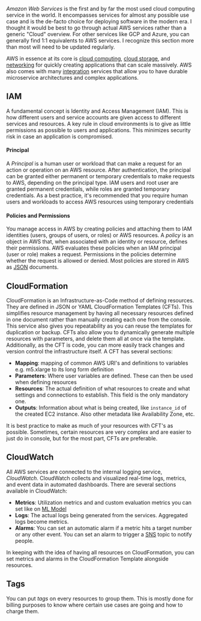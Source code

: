 
*Amazon Web Services* is the first and by far the most used cloud computing service in the world. It encompasses services for almost any possible use case and is the de-facto choice for deploying software in the modern era. I thought it would be best to go through actual AWS services rather than a generic "Cloud" overview. For other services like GCP and Azure, you can generally find 1:1  equivalents to AWS services. I recognize this section more than most will need to be updated regularly.

AWS in essence at its core is [cloud computing](AWS%20Compute.md), [cloud storage](AWS%20Data%20&%20Storage.md), and [networking](AWS%20Networking.md) for quickly creating applications that can scale massively. AWS also comes with many [integration](AWS%20Integration.md) services that allow you to have durable microservice architectures and complex applications.

## IAM

A fundamental concept is Identity and Access Management (IAM). This is how different users and service accounts are given access to different services and resources. A key rule in cloud environments is to give as little permissions as possible to users and applications. This minimizes security risk in case an application is compromised.

#### Principal
A *Principal* is a human user or workload that can make a request for an action or operation on an AWS resource. After authentication, the principal can be granted either permanent or temporary credentials to make requests to AWS, depending on the principal type. IAM users and root user are granted permanent credentials, while roles are granted temporary credentials. As a best practice, it's recommended that you require human users and workloads to access AWS resources using temporary credentials

#### Policies and Permissions
You manage access in AWS by creating policies and attaching them to IAM identities (users, groups of users, or roles) or AWS resources. A *policy* is an object in AWS that, when associated with an identity or resource, defines their permissions. AWS evaluates these policies when an IAM principal (user or role) makes a request. Permissions in the policies determine whether the request is allowed or denied. Most policies are stored in AWS as [JSON](../../Internet%20&%20Networking/Serialization.md) documents. 


## CloudFormation

CloudFormation is an Infrastructure-as-Code method of defining resources. They are defined in JSON or YAML CloudFormation Templates (CFTs). This simplifies resource management by having all necessary resources defined in one document rather than manually creating each one from the console. This service also gives you repeatability as you can reuse the templates for duplication or backup. CFTs also allow you to dynamically generate multiple resources with parameters, and delete them all at once via the template. Additionally, as the CFT is code, you can more easily track changes and version control the infrastructure itself. A CFT has several sections:
- **Mapping**: mapping of common AWS URI's and definitions to variables e.g. m5.xlarge to its long form definition
- **Parameters**: Where user variables are defined. These can then be used when defining resources
- **Resources**: The actual definition of what resources to create and what settings and connections to establish. This field is the only mandatory one.
- **Outputs**: Information about what is being created, like `instance_id` of the created EC2 instance. Also other metadata like Availability Zone, etc.

It is best practice to make as much of your resources with CFT's as possible. Sometimes, certain resources are very complex and are easier to just do in console, but for the most part, CFTs are preferable.


## CloudWatch

All AWS services are connected to the internal logging service, *CloudWatch*. CloudWatch collects and visualized real-time logs, metrics, and event data in automated dashboards. There are several sections available in CloudWatch:
- **Metrics**: Utilization metrics and and custom evaluation metrics you can set like on [ML Model](../../Machine%20Learning/ML%20Metrics.md)
- **Logs**: The actual logs being generated from the services. Aggregated logs become metrics.
- **Alarms**: You can set an automatic alarm if a metric hits a target number or any other event. You can set an alarm to trigger a [SNS](AWS%20Integration.md) topic to notify people.

In keeping with the idea of having all resources on CloudFormation, you can set metrics and alarms in the CloudFormation Template alongside resources.


## Tags

You can put *tags* on every resources to group them. This is mostly done for billing purposes to know where certain use cases are going and how to charge them.